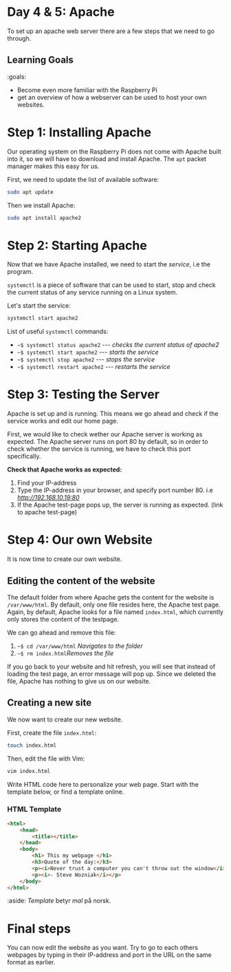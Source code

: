 # Day 4 & 5: Apache

To set up an apache web server there are a few steps that we need to go through.

## Learning Goals

:goals:
- Become even more familiar with the Raspberry Pi
- get an overview of how a webserver can be used to host your own websites.


# Step 1: Installing Apache

Our operating system on the Raspberry Pi does not come with Apache built into it, so we will have to download and install Apache. The `apt` packet manager makes this easy for us.

First, we need to update the list of available software:

```bash
sudo apt update
```

Then we install Apache:

```bash
sudo apt install apache2
```


# Step 2: Starting Apache

Now that we have Apache installed, we need to start the *service*, i.e the program.

`systemctl` is a piece of software that can be used to start, stop and check the current status of any service running on a Linux system.

Let's start the service:

```bash
systemctl start apache2
```

List of useful `systemctl` commands:

- `~$ systemctl status apache2` --- *checks the current status of apache2*
- `~$ systemctl start apache2` --- *starts the service*
- `~$ systemctl stop apache2` --- *stops the service*
- `~$ systemctl restart apache2` --- *restarts the service*


# Step 3: Testing the Server

Apache is set up and is running. This means we go ahead and check if the service works and edit our home page. 

First, we would like to check wether our Apache server is working as expected. The Apache server runs on port 80 by default, so in order to check whether the service is running, we have to check this port specifically.

**Check that Apache works as expected:**
1. Find your IP-address
2. Type the IP-address in your browser, and specify port number 80. i.e *http://192.168.10.19:80*
3. If the Apache test-page pops up, the server is running as expected. (link to apache test-page)


# Step 4: Our own Website

It is now time to create our own website.

## Editing the content of the website

The default folder from where Apache gets the content for the website is `/var/www/html`. By default, only one file resides here, the Apache test page. Again, by default, Apache looks for a file named `index.html`, which currently only stores the content of the testpage. 

We can go ahead and remove this file:
1. `~$ cd /var/www/html` *Navigates to the folder*
2. `~$ rm index.html`*Removes the file*

If you go back to your website and hit refresh, you will see that instead of loading the test page, an error message will pop up. Since we deleted the file, Apache has nothing to give us on our website. 

## Creating a new site

We now want to create our new website.

First, create the file `index.html`:

```bash
touch index.html
```

Then, edit the file with Vim:

```bash
vim index.html
```

Write HTML code here to personalize your web page. Start with the template below, or find a template online.



### HTML Template


```html
<html>
    <head>
        <title></title>
    </head>
    <body>
        <h1> This my webpage </h1>
        <h3>Quote of the day:</h3>
        <p><i>Never trust a computer you can't throw out the window</i></p>
        <p><i>- Steve Wozniak</i></p>
    </body>
</html>
```

:aside: <i class="fas fa-language"></i> _Template_ betyr _mal_ på norsk. 



# Final steps

 You can now edit the website as you want. Try to go to each others webpages by typing in their IP-address and port in the URL on the same format as earlier.
